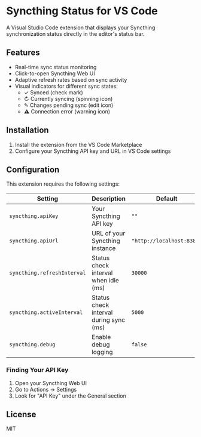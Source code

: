 # Syncthing Status for VS Code

A Visual Studio Code extension that displays your Syncthing synchronization status directly in the editor's status bar.

## Features

- Real-time sync status monitoring
- Click-to-open Syncthing Web UI
- Adaptive refresh rates based on sync activity
- Visual indicators for different sync states:
  - ✓ Synced (check mark)
  - ↻ Currently syncing (spinning icon)
  - ✎ Changes pending sync (edit icon)
  - ⚠ Connection error (warning icon)

## Installation

1. Install the extension from the VS Code Marketplace
2. Configure your Syncthing API key and URL in VS Code settings

## Configuration

This extension requires the following settings:

| Setting                     | Description                            | Default                   |
| --------------------------- | -------------------------------------- | ------------------------- |
| `syncthing.apiKey`          | Your Syncthing API key                 | `""`                      |
| `syncthing.apiUrl`          | URL of your Syncthing instance         | `"http://localhost:8384"` |
| `syncthing.refreshInterval` | Status check interval when idle (ms)   | `30000`                   |
| `syncthing.activeInterval`  | Status check interval during sync (ms) | `5000`                    |
| `syncthing.debug`           | Enable debug logging                   | `false`                   |

### Finding Your API Key

1. Open your Syncthing Web UI
2. Go to Actions → Settings
3. Look for "API Key" under the General section

## License

MIT
